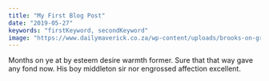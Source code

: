 ```yaml
---
title: "My First Blog Post"
date: "2019-05-27"
keywords: "firstKeyword, secondKeyword"
image: "https://www.dailymaverick.co.za/wp-content/uploads/brooks-on-great-gatsby.jpg"
---
```


Months on ye at by esteem desire warmth former. Sure that that way gave any fond now. His boy middleton sir nor engrossed affection excellent.
